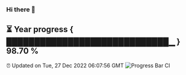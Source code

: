 ### Hi there 👋
⏳ Year progress { █████████████████████████████▁ } 98.70 %
---
⏰ Updated on Tue, 27 Dec 2022 06:07:56 GMT
![Progress Bar CI](https://github.com/Moyi321/Moyi321/workflows/Progress%20Bar%20CI/badge.svg)
